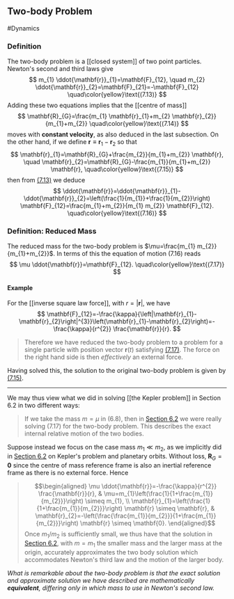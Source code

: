 ## Two-body Problem
#Dynamics 
### Definition
The two-body problem is a [[closed system]] of two point particles. Newton's second and third laws give
$$
m_{1} \ddot{\mathbf{r}}_{1}=\mathbf{F}_{12}, \quad m_{2} \ddot{\mathbf{r}}_{2}=\mathbf{F}_{21}=-\mathbf{F}_{12}
\quad\color{yellow}\text{(7.13)}
$$
Adding these two equations implies that the [[centre of mass]]
$$
\mathbf{R}_{G}=\frac{m_{1} \mathbf{r}_{1}+m_{2} \mathbf{r}_{2}}{m_{1}+m_{2}}
\quad\color{yellow}\text{(7.14)}
$$
moves with **constant velocity**, as also deduced in the last subsection.
On the other hand, if we define $\mathbf{r} \equiv \mathbf{r}_{1}-\mathbf{r}_{2}$ so that
$$
\mathbf{r}_{1}=\mathbf{R}_{G}+\frac{m_{2}}{m_{1}+m_{2}} \mathbf{r}, \quad \mathbf{r}_{2}=\mathbf{R}_{G}-\frac{m_{1}}{m_{1}+m_{2}} \mathbf{r},
\quad\color{yellow}\text{(7.15)}
$$
then from [$(7.13)$](Two-body%20Problem.md#Definition) we deduce
$$
\ddot{\mathbf{r}}=\ddot{\mathbf{r}}_{1}-\ddot{\mathbf{r}}_{2}=\left(\frac{1}{m_{1}}+\frac{1}{m_{2}}\right) \mathbf{F}_{12}=\frac{m_{1}+m_{2}}{m_{1} m_{2}} \mathbf{F}_{12}.
\quad\color{yellow}\text{(7.16)}
$$
### Definition: Reduced Mass
The reduced mass for the two-body problem is $\mu=\frac{m_{1} m_{2}}{m_{1}+m_{2}}$.
In terms of this the equation of motion $(7.16)$ reads
$$
\mu \ddot{\mathbf{r}}=\mathbf{F}_{12}.
\quad\color{yellow}\text{(7.17)}
$$
#### Example
For the [[inverse square law force]], with $r=|\mathbf{r}|$, we have
$$
\mathbf{F}_{12}=-\frac{\kappa}{\left|\mathbf{r}_{1}-\mathbf{r}_{2}\right|^{3}}\left(\mathbf{r}_{1}-\mathbf{r}_{2}\right)=-\frac{\kappa}{r^{2}} \frac{\mathbf{r}}{r}.
$$
> Therefore we have reduced the two-body problem to a problem for a single particle with position vector $\mathbf{r}(t)$ satisfying [(7.17)](#Definition%20Reduced%20Mass).  The force on the right hand side is then *effectively* an external force.

Having solved this, the solution to the original two-body problem is given by  [(7.15)](#Definition).

---
We may thus view what we did in solving [[the Kepler problem]] in Section $6.2$ in two different ways:

> If we take the mass $m=\mu$ in $(6.8)$, then in [Section $6.2$](The%20Kepler%20Problem#Exercise) we were really solving (7.17) for the two-body problem. This describes the exact internal relative motion of the two bodies.

>
Suppose instead we focus on the case mass $m_{1} \ll m_{2}$, as we implicitly did in [Section $6.2$](The%20Kepler%20Problem#Exercise) on Kepler's problem and planetary orbits.
Without loss, $\mathbf{R}_{G}=\mathbf{0}$ since the centre of mass reference frame is also an inertial reference frame as there is no external force. Hence
>$$\begin{aligned}
\mu \ddot{\mathbf{r}}=-\frac{\kappa}{r^{2}} \frac{\mathbf{r}}{r}, & \mu=m_{1}\left(\frac{1}{1+\frac{m_{1}}{m_{2}}}\right) \simeq m_{1}, \\
\mathbf{r}_{1}=\left(\frac{1}{1+\frac{m_{1}}{m_{2}}}\right) \mathbf{r} \simeq \mathbf{r}, & \mathbf{r}_{2}=-\left(\frac{\frac{m_{1}}{m_{2}}}{1+\frac{m_{1}}{m_{2}}}\right) \mathbf{r} \simeq \mathbf{0}.
\end{aligned}$$
Once $m_{1} / m_{2}$ is sufficiently small, we thus have that the solution in [Section $6.2$](The%20Kepler%20Problem#Exercise), with $m=m_{1}$ the smaller mass and the larger mass at the origin, accurately approximates the two body solution which accommodates Newton's third law and the motion of the larger body.

*What is remarkable about the two-body problem is that the exact solution and approximate solution we have described are mathematically **equivalent**, differing only in which mass to use in Newton's second law.*